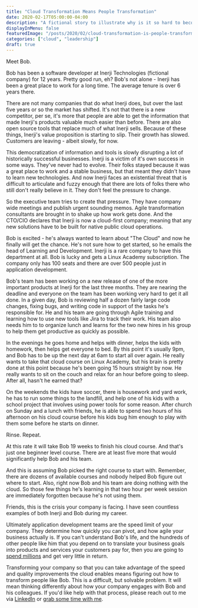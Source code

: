 ```yaml
---
title: "Cloud Transformation Means People Transformation"
date: 2020-02-17T05:00:00-04:00
description: "A fictional story to illustrate why is it so hard to become a cloud-first enterprise."
displayInMenu: false
featuredImage: "/posts/2020/02/cloud-transformation-is-people-transformation/reaching-out.jpg"
categories: ["cloud", "leadership"]
draft: true
---
```

Meet Bob.

Bob has been a software developer at Inerji Technologies (fictional company) for 12 years.  Pretty good run, eh?  Bob's not alone - Inerji has been a great place to work for a long time.  The average tenure is over 6 years there.

There are not many companies that do what Inerji does, but over the last five years or so the market has shifted.  It's not that there is a new competitor, per se, it's more that people are able to get the information that made Inerji's products valuable much easier than before.  There are also open source tools that replace much of what Inerji sells.  Because of these things, Inerji's value proposition is starting to slip.  Their growth has slowed.  Customers are leaving - albeit slowly, for now.

This democratization of information and tools is slowly disrupting a lot of historically successful businesses.  Inerji is a victim of it's own success in some ways.  They've never had to evolve.  Their folks stayed because it was a great place to work and a stable business, but that meant they didn't have to learn new technologies.  And now Inerji faces an existential threat that is difficult to articulate and fuzzy enough that there are lots of folks there who still don't really believe in it.  They don't feel the pressure to change.

So the executive team tries to create that pressure.  They have company wide meetings and publish urgent sounding memos.  Agile transformation consultants are brought in to shake up how work gets done.  And the CTO/CIO declares that Inerji is now a cloud-first company; meaning that any new solutions have to be built for native public cloud operations.

Bob is excited - he's always wanted to learn about "The Cloud" and now he finally will get the chance.  He's not sure how to get started, so he emails the head of Learning and Development.  Inerji is a rare company to have this department at all.  Bob is lucky and gets a Linux Academy subscription.  The company only has 100 seats and there are over 500 people just in application development.

Bob's team has been working on a new release of one of the more important products at Inerji for the last three months.  They are nearing the deadline and everyone on the team has been working very hard to get it all done.  In a given day, Bob is reviewing half a dozen fairly large code changes, fixing bugs, and writing code in support of the tasks he's responsible for.  He and his team are going through Agile training and learning how to use new tools like Jira to track their work.  His team also needs him to to organize lunch and learns for the two new hires in his group to help them get productive as quickly as possible.

In the evenings he goes home and helps with dinner, helps the kids with homework, then helps get everyone to bed.  By this point it's usually 9pm, and Bob has to be up the next day at 6am to start all over again.  He really wants to take that cloud course on Linux Academy, but his brain is pretty done at this point because he's been going 15 hours straight by now.  He really wants to sit on the couch and relax for an hour before going to sleep.  After all, hasn't he earned that?

On the weekends the kids have soccer, there is housework and yard work, he has to run some things to the landfill, and help one of his kids with a school project that involves using power tools for some reason.  After church on Sunday and a lunch with friends, he is able to spend two hours of his afternoon on his cloud course before his kids bug him enough to play with them some before he starts on dinner.  

Rinse.  Repeat.

At this rate it will take Bob 19 weeks to finish his cloud course.  And that's just one beginner level course.  There are at least five more that would significantly help Bob and his team.

And this is assuming Bob picked the right course to start with.  Remember, there are dozens of available courses and nobody helped Bob figure out where to start.  Also, right now Bob and his team are doing nothing with the cloud.  So those few things he's learning in that two hour per week session are immediately forgotten because he's not using them.

Friends, this is the crisis your company is facing.  I have seen countless examples of both Inerji and Bob during my career.  

Ultimately application development teams are the speed limit of your company.  They determine how quickly you can pivot, and how agile your business actually is.  If you can't understand Bob's life, and the hundreds of other people like him that you depend on to translate your business goals into products and services your customers pay for, then you are going to [spend millions](/posts/public-cloud-skills/) and get very little in return.

Transforming your company so that you can take advantage of the speed and quality improvements the cloud enables means figuring out how to transform people like Bob.  This is a difficult, but solvable problem.  It will mean thinking differently about how your company engages with Bob and his colleagues.  If you'd like help with that process, please reach out to me via [LinkedIn](https://www.linkedin.com/in/leejeason/) or [grab some time with me](https://calendly.com/lee-eason/consulting).
